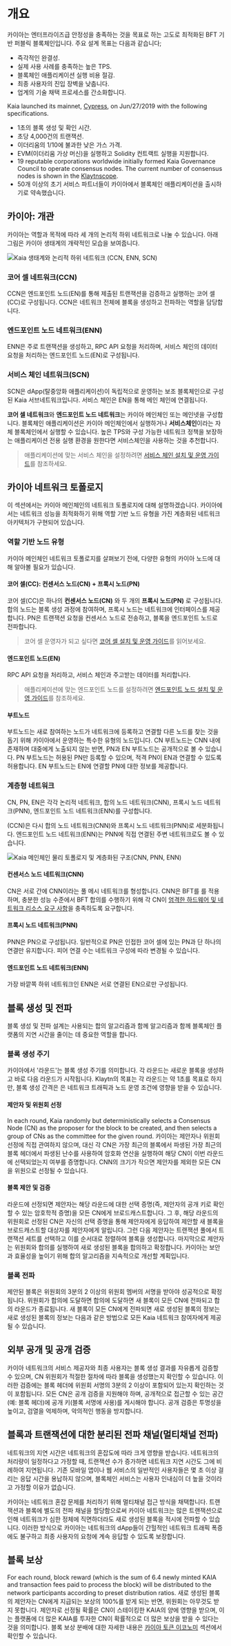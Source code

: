 # 개요

카이아는 엔터프라이즈급 안정성을 충족하는 것을 목표로 하는 고도로 최적화된 BFT 기반 퍼블릭 블록체인입니다.
주요 설계 목표는 다음과 같습니다;

- 즉각적인 완결성.
- 실제 사용 사례를 충족하는 높은 TPS.
- 블록체인 애플리케이션 실행 비용 절감.
- 최종 사용자의 진입 장벽을 낮춥니다.
- 업계의 기술 채택 프로세스를 간소화합니다.

Kaia launched its mainnet, [Cypress](https://klaytnscope.com), on Jun/27/2019 with the following specifications.

- 1초의 블록 생성 및 확인 시간.
- 초당 4,000건의 트랜잭션.
- 이더리움의 1/10에 불과한 낮은 가스 가격.
- EVM(이더리움 가상 머신)을 실행하고 Solidity 컨트랙트 실행을 지원합니다.
- 19 reputable corporations worldwide initially formed <LinkWithTooltip to="../misc/glossary#klaytn-governance-council-kgc" tooltip="A consortium governing Kaia blockchain development and operations.">Kaia Governance Council</LinkWithTooltip> to operate <LinkWithTooltip to="../misc/glossary#consensus-node-cn" tooltip="Consensus node (CN) validates transactions, builds blocks,<br />  and achieves network agreement.">consensus nodes</LinkWithTooltip>. The current number of consensus nodes is shown in the [Klaytnscope](https://klaytnscope.com).
- 50개 이상의 초기 서비스 파트너들이 카이아에서 블록체인 애플리케이션을 출시하기로 약속했습니다.

## 카이아: 개관 <a id="klaytn-the-big-picture"></a>

카이아는 역할과 목적에 따라 세 개의 논리적 하위 네트워크로 나눌 수 있습니다. 아래 그림은 카이아 생태계의 개략적인 모습을 보여줍니다.

![Kaia 생태계와 논리적 하위 네트워크 (CCN, ENN, SCN)](/img/learn/klaytn_network_overview.png)

### 코어 셀 네트워크(CCN) <a id="core-cell-network-ccn"></a>

CCN은 엔드포인트 노드(EN)를 통해 제출된 트랜잭션을 검증하고 실행하는 코어 셀(CC)로 구성됩니다.
CCN은 네트워크 전체에 블록을 생성하고 전파하는 역할을 담당합니다.

### 엔드포인트 노드 네트워크(ENN) <a id="endpoint-node-network-enn"></a>

ENN은 주로 트랜잭션을 생성하고, RPC API 요청을 처리하며, 서비스 체인의 데이터 요청을 처리하는 엔드포인트 노드(EN)로 구성됩니다.

### 서비스 체인 네트워크(SCN) <a id="service-chain-network-scn"></a>

SCN은 dApp(탈중앙화 애플리케이션)이 독립적으로 운영하는 보조 블록체인으로 구성된 Kaia 서브네트워크입니다. 서비스 체인은 EN을 통해 메인 체인에 연결됩니다.

**코어 셀 네트워크**와 **엔드포인트 노드 네트워크**는 카이아 메인체인 또는 메인넷을 구성합니다.
블록체인 애플리케이션은 카이아 메인체인에서 실행하거나 **서비스체인**이라는 자체 블록체인에서 실행할 수 있습니다. 높은 TPS와 구성 가능한 네트워크 정책을 보장하는 애플리케이션 전용 실행 환경을 원한다면 서비스체인을 사용하는 것을 추천합니다.

> 애플리케이션에 맞는 서비스 체인을 설정하려면 [서비스 체인 설치 및 운영 가이드](../nodes/service-chain/quick-start/quick-start.md)를 참조하세요.

## 카이아 네트워크 토폴로지 <a id="klaytn-network-topology"></a>

이 섹션에서는 카이아 메인체인의 네트워크 토폴로지에 대해 설명하겠습니다.
카이아에서는 네트워크 성능을 최적화하기 위해 역할 기반 노드 유형을 가진 계층화된 네트워크 아키텍처가 구현되어 있습니다.

### 역할 기반 노드 유형 <a id="role-based-node-types"></a>

카이아 메인체인 네트워크 토폴로지를 살펴보기 전에,
다양한 유형의 카이아 노드에 대해 알아볼 필요가 있습니다.

#### 코어 셀(CC): 컨센서스 노드(CN) + 프록시 노드(PN) <a id="core-cell-cc-consensus-node-cn-proxy-node-pn"></a>

코어 셀(CC)은 하나의 **컨센서스 노드(CN)** 와 두 개의 **프록시 노드(PN)** 로 구성됩니다.
합의 노드는 블록 생성 과정에 참여하며, 프록시 노드는 네트워크에 인터페이스를 제공합니다. PN은 트랜잭션 요청을 컨센서스 노드로 전송하고, 블록을 엔드포인트 노드로 전파합니다.

> 코어 셀 운영자가 되고 싶다면 [코어 셀 설치 및 운영 가이드](../nodes/core-cell/install/before-you-install.md)를 읽어보세요.

#### 엔드포인트 노드(EN) <a id="endpoint-node-en"></a>

RPC API 요청을 처리하고, 서비스 체인과 주고받는 데이터를 처리합니다.

> 애플리케이션에 맞는 엔드포인트 노드를 설정하려면 [엔드포인트 노드 설치 및 운영 가이드](../nodes/endpoint-node/endpoint-node.md)를 참조하세요.

#### 부트노드 <a id="bootnode"></a>

부트노드는 새로 참여하는 노드가 네트워크에 등록하고 연결할 다른 노드를 찾는 것을 돕기 위해 카이아에서 운영하는 특수한 유형의 노드입니다.
CN 부트노드는 CNN 내에 존재하며 대중에게 노출되지 않는 반면, PN과 EN 부트노드는 공개적으로 볼 수 있습니다.  PN 부트노드는 허용된 PN만 등록할 수 있으며, 적격 PN이 EN과 연결할 수 있도록 허용합니다.  EN 부트노드는 EN에 연결할 PN에 대한 정보를 제공합니다.

### 계층형 네트워크 <a id="tiered-networks"></a>

CN, PN, EN은 각각 논리적 네트워크, 합의 노드 네트워크(CNN), 프록시 노드 네트워크(PNN), 엔드포인트 노드 네트워크(ENN)를 구성합니다.

(CCN)은 다시 합의 노드 네트워크(CNN)와 프록시 노드 네트워크(PNN)로 세분화됩니다.
엔드포인트 노드 네트워크(ENN)는 PNN에 직접 연결된 주변 네트워크로도 볼 수 있습니다.

![Kaia 메인체인 물리 토폴로지 및 계층화된 구조(CNN, PNN, ENN)](/img/learn/klaytn_network_node.png)

#### 컨센서스 노드 네트워크(CNN) <a id="consensus-node-network-cnn"></a>

CN은 서로 간에 CNN이라는 풀 메시 네트워크를 형성합니다. CNN은 BFT를
를 적용하며, 충분한 성능 수준에서 BFT 합의를 수행하기 위해 각 CN이 [엄격한 하드웨어 및 네트워크 리소스 요구 사항](./../nodes/core-cell/system-requirements.md)을 충족하도록 요구합니다.

#### 프록시 노드 네트워크(PNN) <a id="proxy-node-network-pnn"></a>

PNN은 PN으로 구성됩니다.
일반적으로 PN은 인접한 코어 셀에 있는 PN과 단 하나의 연결만 유지합니다.
피어 연결 수는 네트워크 구성에 따라 변경될 수 있습니다.

#### 엔드포인트 노드 네트워크(ENN) <a id="endpoint-node-network-enn"></a>

가장 바깥쪽 하위 네트워크인 ENN은 서로 연결된 EN으로만 구성됩니다.

## 블록 생성 및 전파 <a id="block-generation-and-propagation"></a>

블록 생성 및 전파 설계는 사용되는 합의 알고리즘과 함께
알고리즘과 함께 블록체인 플랫폼의 지연 시간을 줄이는 데 중요한 역할을 합니다.

### 블록 생성 주기 <a id="block-generation-cycle"></a>

카이아에서 '라운드'는 블록 생성 주기를 의미합니다. 각 라운드는 새로운
블록을 생성하고 바로 다음 라운드가 시작됩니다. Klaytn의 목표는
각 라운드는 약 1초를 목표로 하지만, 블록 생성 간격은
은 네트워크 트래픽과 노드 운영 조건에 영향을 받을 수 있습니다.

#### 제안자 및 위원회 선정 <a id="proposer-and-committee-selection"></a>

In each round, Kaia randomly but deterministically selects a Consensus Node
(CN) as the <LinkWithTooltip to="../misc/glossary#proposer" tooltip="A randomly chosen consensus node for block creation.">proposer</LinkWithTooltip> for the block to be created, and then selects a group of CNs as the committee for the given round. 카이아는 제안자나 위원회 선정에 직접 관여하지 않으며, 대신 각 CN은 가장 최근의 블록에서 파생된 가장 최근의 블록 헤더에서 파생된 난수를 사용하여 암호화 연산을 실행하여 해당 CN이 이번 라운드에 선택되었는지 여부를 증명합니다. CNN의 크기가 작으면 제안자를 제외한 모든 CN을
위원으로 선정될 수 있습니다.

#### 블록 제안 및 검증 <a id="block-proposal-and-validation"></a>

라운드에 선정되면 제안자는 해당 라운드에 대한 선택 증명(즉, 제안자의 공개 키로 확인할 수 있는 암호학적 증명)을 모든 CN에게 브로드캐스트합니다. 그 후, 해당 라운드의 위원회로 선정된 CN은 자신의 선택 증명을 통해 제안자에게 응답하여 제안할 새 블록을 브로드캐스트할 대상자를 제안자에게 알립니다. 그런 다음 제안자는 트랜잭션 풀에서 트랜잭션 세트를 선택하고 이를 순서대로 정렬하여 블록을 생성합니다.
마지막으로 제안자는 위원회와 합의를 실행하여 새로 생성된 블록을 합의하고 확정합니다. 카이아는 보안과 효율성을 높이기 위해 합의 알고리즘을 지속적으로 개선할 계획입니다.

### 블록 전파 <a id="block-propagation"></a>

제안된 블록은 위원회의 3분의 2 이상의 위원회 멤버의 서명을 받아야 성공적으로 확정됩니다. 위원회가 합의에 도달하면 합의에 도달하면 새 블록이 모든 CN에 전파되고 합의 라운드가 종료됩니다.
새 블록이 모든 CN에게 전파되면 새로 생성된 블록의 정보는 새로 생성된 블록의 정보는 다음과 같은 방법으로 모든 Kaia 네트워크 참여자에게 제공될 수 있습니다.

## 외부 공개 및 공개 검증 <a id="public-disclosure-and-open-validation"></a>

카이아 네트워크의 서비스 제공자와 최종 사용자는 블록 생성 결과를 자유롭게 검증할 수 있으며, CN 위원회가 적절한 절차에 따라 블록을 생성했는지 확인할 수 있습니다. 이러한 검증에는 블록 헤더에 위원회 서명의 3분의 2 이상이 포함되어 있는지 확인하는 것이 포함됩니다. 모든 CN은 공개 검증을 지원해야 하며, 공개적으로 접근할 수 있는 공간(예: 블록 헤더)에 공개 키(블록 서명에 사용)를 게시해야 합니다. 공개 검증은 투명성을 높이고, 검열을 억제하며, 악의적인 행동을 방지합니다.

## 블록과 트랜잭션에 대한 분리된 전파 채널(멀티채널 전파) <a id="separated-propagation-channels-for-blocks-and-transactions-multichannel-propagat"></a>

네트워크의 지연 시간은 네트워크의 혼잡도에 따라 크게 영향을 받습니다. 네트워크의 처리량이 일정하다고 가정할 때, 트랜잭션 수가 증가하면 네트워크 지연 시간도 그에 비례하여 지연됩니다. 기존 모바일 앱이나 웹 서비스의 일반적인 사용자들은 몇 초 이상 걸리는 응답 시간을 용납하지 않으며, 블록체인 서비스는 사용자 인내심이 더 높을 것이라고 가정할 이유가 없습니다.

카이아는 네트워크 혼잡 문제를 처리하기 위해 멀티채널 접근 방식을 채택합니다. 트랜잭션과 블록에 별도의 전파 채널을 할당함으로써 카이아 네트워크는 많은 트랜잭션으로 인해 네트워크가 심한 정체에 직면하더라도 새로 생성된 블록을 적시에 전파할 수 있습니다.
이러한 방식으로 카이아는 네트워크의 dApp들이 간헐적인 네트워크 트래픽 폭증에도 불구하고 최종 사용자의 요청에 계속 응답할 수 있도록 보장합니다.

## 블록 보상 <a id="block-rewards"></a>

For each round, block reward (which is the sum of 6.4 newly minted <LinkWithTooltip tooltip="The native token of the Kaia blockchain.">KAIA</LinkWithTooltip> and
transaction fees paid to process the block) will be distributed to
the network participants according to preset distribution ratios. 새로 생성된 블록의 제안자는 CN에게 지급되는 보상의 100%를 받게 되는 반면, 위원회는 아무것도 받지 못합니다. 제안자로 선정될 확률은 CN이 스테이킹한 KAIA의 양에 영향을 받으며, 이는 플랫폼에 더 많은 KAIA를 투자한 CN이 확률적으로 더 많은 보상을 받을 수 있다는 것을 의미합니다. 블록 보상 분배에 대한 자세한 내용은 [카이아 토큰 이코노미](./token-economy.md) 섹션에서 확인할 수 있습니다.
